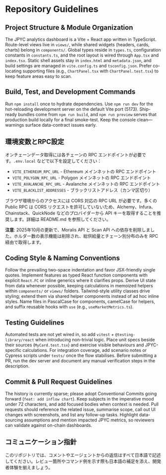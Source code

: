 # Repository Guidelines

## Project Structure & Module Organization
The JPYC analytics dashboard is a Vite + React app written in TypeScript. Route-level views live in `views/`, while shared widgets (headers, cards, charts) belong in `components/`. Global types reside in `types.ts`, configuration constants in `constants.ts`, and the root layout is wired through `App.tsx` and `index.tsx`. Static shell assets stay in `index.html` and `metadata.json`, and build settings are managed in `vite.config.ts` and `tsconfig.json`. Prefer co-locating supporting files (e.g., `ChartPanel.tsx` with `ChartPanel.test.tsx`) to keep feature areas easy to scan.

## Build, Test, and Development Commands
Run `npm install` once to hydrate dependencies. Use `npm run dev` for the hot-reloading development server on the default Vite port (5173). Ship-ready bundles come from `npm run build`, and `npm run preview` serves that production build locally for a final smoke-test. Keep the console clean—warnings surface data-contract issues early.

## 環境変数とRPC設定
オンチェーンデータ取得には各チェーンの RPC エンドポイントが必要です。`.env.local` などで以下を設定してください：
- `VITE_ETHEREUM_RPC_URL` - Ethereum メインネットの RPC エンドポイント
- `VITE_POLYGON_RPC_URL` - Polygon メインネットの RPC エンドポイント
- `VITE_AVALANCHE_RPC_URL` - Avalanche メインネットの RPC エンドポイント
- `VITE_BLACKLIST_ADDRESSES` - ブラックリストアドレス（カンマ区切り）

ブラウザ環境からのアクセスには CORS 対応の RPC URL が必要です。多くの Public RPC は CORS リクエストを許可していないため、Alchemy、Infura、Chainstack、QuickNode などのプロバイダーから API キーを取得することを推奨します。詳細は README.md を参照してください。

**注意**: 2025年10月の更新で、Moralis API と Scan API への依存を削除しました。ホルダー数の表示機能は削除され、総供給量とチェーン別分布のみを RPC 経由で取得します。

## Coding Style & Naming Conventions
Follow the prevailing two-space indentation and favor JSX-friendly single quotes. Implement features as typed React function components with explicit `React.FC` or inline generics where it clarifies props. Derive UI state from data whenever possible, keeping calculations in memoized helpers within `components/` or `views/` folders. Tailwind-style utility classes drive styling; extend them via shared helper components instead of ad hoc inline styles. Name files in PascalCase for components, camelCase for helpers, and suffix reusable hooks with `use` (e.g., `useMarketMetrics.ts`).

## Testing Guidelines
Automated tests are not yet wired in, so add `vitest` + `@testing-library/react` when introducing non-trivial logic. Place unit specs beside their sources (`MyCard.test.tsx`) and exercise visible behaviours and JPYC-specific calculations. For integration coverage, add scenario notes or Cypress scripts under `tests/` once the flow stabilises. Before submitting a PR, run the dev server and document any manual verification steps in the description.

## Commit & Pull Request Guidelines
The history is currently sparse; please adopt Conventional Commits going forward (`feat: add inflow chart`). Keep subjects in the imperative mood under 72 characters, and add focused bodies when context is needed. Pull requests should reference the related issue, summarise scope, call out UI changes with screenshots, and list any follow-up tasks. Highlight data-sourcing assumptions and mention impacted JPYC metrics, so reviewers can validate against on-chain dashboards.

## コミュニケーション指針
このリポジトリでは、コメントやエージェントからの返信はすべて日本語で記述してください。レビュー箇所やコマンド例を示す際も日本語の補足を添え、開発者体験を揃えましょう。
